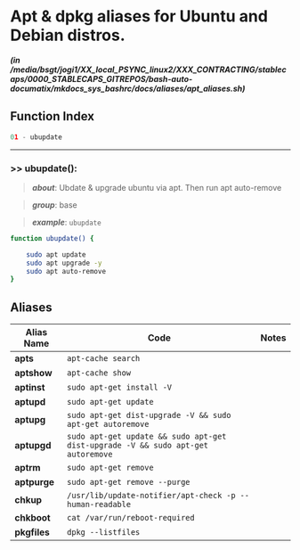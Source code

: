 
Apt & dpkg aliases for Ubuntu and Debian distros.
=================================================


***(in /media/bsgt/jogi1/XX_local_PSYNC_linux2/XXX_CONTRACTING/stablecaps/0000_STABLECAPS_GITREPOS/bash-auto-documatix/mkdocs_sys_bashrc/docs/aliases/apt_aliases.sh)***
## Function Index


```python
01 - ubupdate
```

******
### >> ubupdate():


>***about***: Ubdate & upgrade ubuntu via apt. Then run apt auto-remove


>***group***: base


>***example***: `ubupdate`


```bash
function ubupdate() {

    sudo apt update
    sudo apt upgrade -y
    sudo apt auto-remove
}

```



## Aliases


| **Alias Name** | **Code** | **Notes** |
| ------------- | ------------- | ------------- |
| **apts** | `apt-cache search` | 
| **aptshow** | `apt-cache show` | 
| **aptinst** | `sudo apt-get install -V` | 
| **aptupd** | `sudo apt-get update` | 
| **aptupg** | `sudo apt-get dist-upgrade -V && sudo apt-get autoremove` | 
| **aptupgd** | `sudo apt-get update && sudo apt-get dist-upgrade -V && sudo apt-get autoremove` | 
| **aptrm** | `sudo apt-get remove` | 
| **aptpurge** | `sudo apt-get remove --purge` | 
| **chkup** | `/usr/lib/update-notifier/apt-check -p --human-readable` | 
| **chkboot** | `cat /var/run/reboot-required` | 
| **pkgfiles** | `dpkg --listfiles` | 
